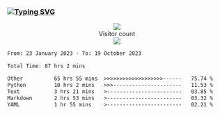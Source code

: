 ### <a href="https://git.io/typing-svg"><img src="https://readme-typing-svg.herokuapp.com?font=Fira+Code&pause=1000&width=435&lines=+Hi+%F0%9F%91%8B+There+is+Chenghow" alt="Typing SVG" /></a>
<p align="center"> 
  <img src="https://github-readme-stats.vercel.app/api?username=chenghow&show_icons=true"><br>
  Visitor count<br>
  <img src="https://profile-counter.glitch.me/chenghow/count.svg">
</p>

<!--START_SECTION:waka-->

```txt
From: 23 January 2023 - To: 19 October 2023

Total Time: 87 hrs 2 mins

Other          65 hrs 55 mins  >>>>>>>>>>>>>>>>>>>------   75.74 %
Python         10 hrs 2 mins   >>>----------------------   11.53 %
Text           3 hrs 21 mins   >------------------------   03.85 %
Markdown       2 hrs 53 mins   >------------------------   03.32 %
YAML           1 hr 55 mins    >------------------------   02.21 %
```

<!--END_SECTION:waka-->
